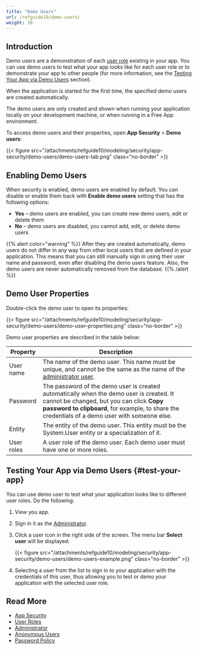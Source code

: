 ```yaml
---
title: "Demo Users"
url: /refguide10/demo-users/
weight: 30
---
```


## Introduction

Demo users are a demonstration of each [user role](/refguide10/user-roles/) existing in your app. You can use demo users to test what your app looks like for each user role or to demonstrate your app to other people (for more information, see the [Testing Your App via Demo Users](#test-your-app) section).

When the application is started for the first time, the specified demo users are created automatically.

The demo users are only created and shown when running your application locally on your development machine, or when running in a Free App environment.

To access demo users and their properties, open **App Security** > **Demo users**:

{{< figure src="/attachments/refguide10/modeling/security/app-security/demo-users/demo-users-tab.png" class="no-border" >}}

## Enabling Demo Users

When security is enabled, demo users are enabled by default. You can disable or enable them back with **Enable demo users** setting that has the following options:

* **Yes** – demo users are enabled, you can create new demo users, edit or delete them
* **No** – demo users are disabled, you cannot add, edit, or delete demo users

{{% alert color="warning" %}}
After they are created automatically, demo users do not differ in any way from other local users that are defined in your application. This means that you can still manually sign in using their user name and password, even after disabling the demo users feature. Also, the demo users are never automatically removed from the database.
{{% /alert %}}

## Demo User Properties

Double-click the demo user to open its properties:

{{< figure src="/attachments/refguide10/modeling/security/app-security/demo-users/demo-user-properties.png" class="no-border" >}}

Demo user properties are described in the table below:

| Property   | Description                                                  |
| ---------- | ------------------------------------------------------------ |
| User name  | The name of the demo user. This name must be unique, and cannot be the same as the name of the [administrator user](/refguide10/administrator/). |
| Password   | The password of the demo user is created automatically when the demo user is created. It cannot be changed, but you can click **Copy password to clipboard**, for example, to share the credentials of a demo user with someone else. |
| Entity     | The entity of the demo user. This entity must be the System.User entity or a specialization of it. |
| User roles | A user role of the demo user. Each demo user must have one or more roles. |

## Testing Your App via Demo Users {#test-your-app}

You can use demo user to test what your application looks like to different user roles. Do the following:

1. View you app.
2. Sign in it as the [Administrator](/refguide10/administrator/).
3. Click a user icon in the right side of the screen. The menu bar **Select user** will be displayed: 

    {{< figure src="/attachments/refguide10/modeling/security/app-security/demo-users/demo-users-example.png" class="no-border" >}}

4. Selecting a user from the list to sign in to your application with the credentials of this user, thus allowing you to test or demo your application with the selected user role.

## Read More

* [App Security](/refguide10/app-security/)
* [User Roles](/refguide10/user-roles/)
* [Administrator](/refguide10/administrator/)
* [Anonymous Users](/refguide10/anonymous-users/)
* [Password Policy](/refguide10/password-policy/)
